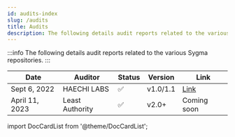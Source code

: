 ```yaml
---
id: audits-index
slug: /audits
title: Audits
description: The following details audit reports related to the various Sygma repositories.
---
```


:::info
The following details audit reports related to the various Sygma repositories.
:::

| Date | Auditor | Status | Version | Link |
| ---- |-------------| ------ | ------- | ---- |
| Sept 6, 2022 | HAECHI LABS | ✅ | v1.0/1.1 | [Link](/assets/[HAECHI%20AUDIT]%20Sygma%20Audit%20Report%20v1.1.pdf) |
| April 11, 2023 | Least Authority | ✅ | v2.0+ | Coming soon |

import DocCardList from '@theme/DocCardList';

<DocCardList />